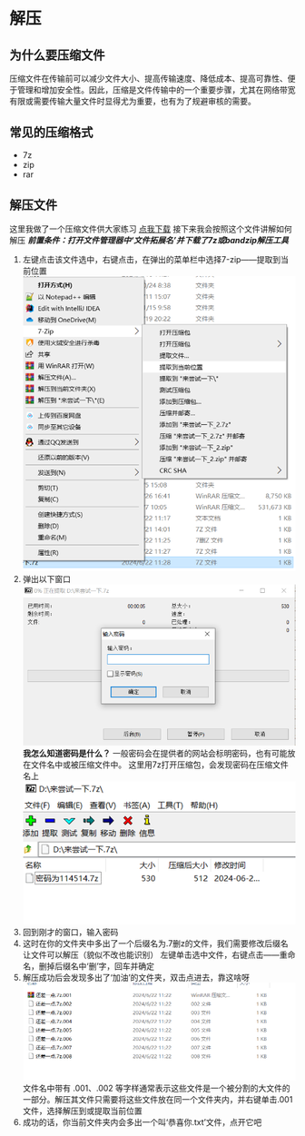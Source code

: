 # 解压
## 为什么要压缩文件
压缩文件在传输前可以减少文件大小、提高传输速度、降低成本、提高可靠性、便于管理和增加安全性。因此，压缩是文件传输中的一个重要步骤，尤其在网络带宽有限或需要传输大量文件时显得尤为重要，也有为了规避审核的需要。
## 常见的压缩格式
- 7z
- zip
- rar

## 解压文件
这里我做了一个压缩文件供大家练习
[点我下载](https://github.com/Estrellahb/HowToUseYourComputer/blob/main/docs/.vuepress/public/%E6%9D%A5%E5%B0%9D%E8%AF%95%E4%B8%80%E4%B8%8B.7z)
接下来我会按照这个文件讲解如何解压
***前置条件：打开文件管理器中‘文件拓展名’并下载了7z或bandzip解压工具***

1. 左键点击该文件选中，右键点击，在弹出的菜单栏中选择7-zip——提取到当前位置
![alt text](image-26.png)
2. 弹出以下窗口
![alt text](image-27.png)
**我怎么知道密码是什么？**
一般密码会在提供者的网站会标明密码，也有可能放在文件名中或被压缩文件中。
这里用7z打开压缩包，会发现密码在压缩文件名上
![alt text](image-28.png)
3. 回到刚才的窗口，输入密码
4. 这时在你的文件夹中多出了一个后缀名为.7删z的文件，我们需要修改后缀名让文件可以解压（貌似不改也能识别）  左键单击选中文件，右键点击——重命名，删掉后缀名中‘删’字，回车并确定
5. 解压成功后会发现多出了‘加油’的文件夹，双击点进去，靠这啥呀
![alt text](image-29.png)
文件名中带有 .001、.002 等字样通常表示这些文件是一个被分割的大文件的一部分。解压其文件只需要将这些文件放在同一个文件夹内，并右键单击.001文件，选择解压到或提取当前位置
6. 成功的话，你当前文件夹内会多出一个叫‘恭喜你.txt’文件，点开它吧